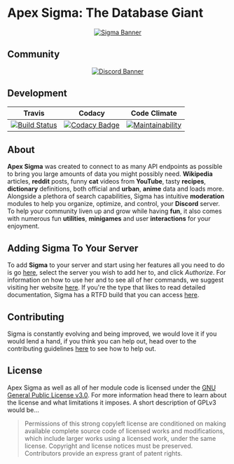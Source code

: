 ﻿# Apex Sigma: The Database Giant

<div align="center">

[![Sigma Banner](https://i.imgur.com/TRSdGni.png)](https://lucia.moe/)

</div>

## Community

<div align="center">

[![Discord Banner](https://discordapp.com/api/guilds/200751504175398912/widget.png?style=banner2)](https://discordapp.com/invite/aEUCHwX)

</div>

## Development

<div align="center">

Travis | Codacy | Code Climate
------ | ------ | ------------
[![Build Status](https://travis-ci.org/lu-ci/apex-sigma-core.svg?branch=master)](https://travis-ci.org/lu-ci/apex-sigma-core) | [![Codacy Badge](https://api.codacy.com/project/badge/Grade/92279c9ac1c04528b6d1d20aa45bc18d)](https://www.codacy.com/app/Aurora-Project/apex-sigma-core?utm_source=github.com&amp;utm_medium=referral&amp;utm_content=lu-ci/apex-sigma-core&amp;utm_campaign=Badge_Grade) | [![Maintainability](https://api.codeclimate.com/v1/badges/ec81aa40bed5644d78e2/maintainability)](https://codeclimate.com/github/lu-ci/apex-sigma-core/maintainability)

</div>

## About

**Apex Sigma** was created to connect to as many API endpoints as possible to bring you large amounts of data you might possibly need. **Wikipedia** articles, **reddit** posts, funny **cat** videos from **YouTube**, tasty **recipes**, **dictionary** definitions, both official and **urban**, **anime** data and loads more. Alongside a plethora of search capabilities, Sigma has intuitive **moderation** modules to help you organize, optimize, and control, your **Discord** server. To help your community liven up and grow while having **fun**, it also comes with numerous fun **utilities**, **minigames** and user **interactions** for your enjoyment.

## Adding Sigma To Your Server

To add **Sigma** to your server and start using her features all you need to do is go [here](https://discordapp.com/oauth2/authorize?client_id=216437513709944832&scope=bot&permissions=8), select the server you wish to add her to, and click *Authorize*. For information on how to use her and to see all of her commands, we suggest visiting her website [here](https://lucia.moe/#/sigma). If you're the type that likes to read detailed documentation, Sigma has a RTFD build that you can access [here](https://sigma.readthedocs.io/en/latest/).

## Contributing

Sigma is constantly evolving and being improved, we would love it if you would lend a hand, if you think you can help out, head over to the contributing guidelines [here](CONTRIBUTING.md) to see how to help out.

## License

Apex Sigma as well as all of her module code is licensed under the [GNU General Public License v3.0](LICENSE.md). For more information head there to learn about the license and what limitations it imposes.
A short description of GPLv3 would be...

>Permissions of this strong copyleft license are conditioned on making available complete source code of licensed works and modifications, which include larger works using a licensed work, under the same license. Copyright and license notices must be preserved. Contributors provide an express grant of patent rights.

